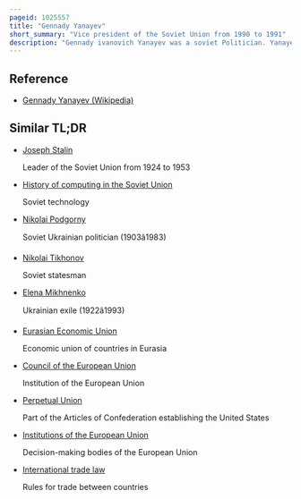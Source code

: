 ```yaml
---
pageid: 1025557
title: "Gennady Yanayev"
short_summary: "Vice president of the Soviet Union from 1990 to 1991"
description: "Gennady ivanovich Yanayev was a soviet Politician. Yanayev's political Career was spanned by the Rules of Chernenko Brezhnev Andropov and Khrushchev and culminated during the Gorbachev Years. Yanayev was born in the Perevoz Gorky Oblast. After years in local politics, he rose to prominence as Chairman of the All-Union Central Council of Trade Unions, but he also held other lesser posts such as deputy of the Union of Soviet Societies for Friendship and Cultural Relations with Foreign Countries."
---
```


## Reference

- [Gennady Yanayev (Wikipedia)](https://en.wikipedia.org/?curid=1025557)

## Similar TL;DR

- [Joseph Stalin](/tldr/en/joseph-stalin)

  Leader of the Soviet Union from 1924 to 1953

- [History of computing in the Soviet Union](/tldr/en/history-of-computing-in-the-soviet-union)

  Soviet technology

- [Nikolai Podgorny](/tldr/en/nikolai-podgorny)

  Soviet Ukrainian politician (1903â1983)

- [Nikolai Tikhonov](/tldr/en/nikolai-tikhonov)

  Soviet statesman

- [Elena Mikhnenko](/tldr/en/elena-mikhnenko)

  Ukrainian exile (1922â1993)

- [Eurasian Economic Union](/tldr/en/eurasian-economic-union)

  Economic union of countries in Eurasia

- [Council of the European Union](/tldr/en/council-of-the-european-union)

  Institution of the European Union

- [Perpetual Union](/tldr/en/perpetual-union)

  Part of the Articles of Confederation establishing the United States

- [Institutions of the European Union](/tldr/en/institutions-of-the-european-union)

  Decision-making bodies of the European Union

- [International trade law](/tldr/en/international-trade-law)

  Rules for trade between countries

